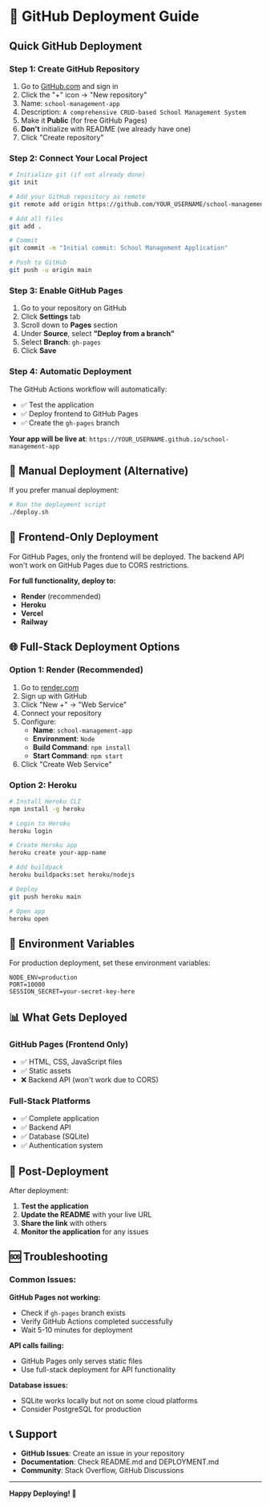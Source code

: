 # 🚀 GitHub Deployment Guide

## Quick GitHub Deployment

### Step 1: Create GitHub Repository

1. Go to [GitHub.com](https://github.com) and sign in
2. Click the "+" icon → "New repository"
3. Name: `school-management-app`
4. Description: `A comprehensive CRUD-based School Management System`
5. Make it **Public** (for free GitHub Pages)
6. **Don't** initialize with README (we already have one)
7. Click "Create repository"

### Step 2: Connect Your Local Project

```bash
# Initialize git (if not already done)
git init

# Add your GitHub repository as remote
git remote add origin https://github.com/YOUR_USERNAME/school-management-app.git

# Add all files
git add .

# Commit
git commit -m "Initial commit: School Management Application"

# Push to GitHub
git push -u origin main
```

### Step 3: Enable GitHub Pages

1. Go to your repository on GitHub
2. Click **Settings** tab
3. Scroll down to **Pages** section
4. Under **Source**, select **"Deploy from a branch"**
5. Select **Branch**: `gh-pages`
6. Click **Save**

### Step 4: Automatic Deployment

The GitHub Actions workflow will automatically:

- ✅ Test the application
- ✅ Deploy frontend to GitHub Pages
- ✅ Create the `gh-pages` branch

**Your app will be live at**: `https://YOUR_USERNAME.github.io/school-management-app`

## 🔧 Manual Deployment (Alternative)

If you prefer manual deployment:

```bash
# Run the deployment script
./deploy.sh
```

## 📱 Frontend-Only Deployment

For GitHub Pages, only the frontend will be deployed. The backend API won't work on GitHub Pages due to CORS restrictions.

**For full functionality, deploy to:**

- **Render** (recommended)
- **Heroku**
- **Vercel**
- **Railway**

## 🌐 Full-Stack Deployment Options

### Option 1: Render (Recommended)

1. Go to [render.com](https://render.com)
2. Sign up with GitHub
3. Click "New +" → "Web Service"
4. Connect your repository
5. Configure:
   - **Name**: `school-management-app`
   - **Environment**: `Node`
   - **Build Command**: `npm install`
   - **Start Command**: `npm start`
6. Click "Create Web Service"

### Option 2: Heroku

```bash
# Install Heroku CLI
npm install -g heroku

# Login to Heroku
heroku login

# Create Heroku app
heroku create your-app-name

# Add buildpack
heroku buildpacks:set heroku/nodejs

# Deploy
git push heroku main

# Open app
heroku open
```

## 🔐 Environment Variables

For production deployment, set these environment variables:

```env
NODE_ENV=production
PORT=10000
SESSION_SECRET=your-secret-key-here
```

## 📊 What Gets Deployed

### GitHub Pages (Frontend Only)

- ✅ HTML, CSS, JavaScript files
- ✅ Static assets
- ❌ Backend API (won't work due to CORS)

### Full-Stack Platforms

- ✅ Complete application
- ✅ Backend API
- ✅ Database (SQLite)
- ✅ Authentication system

## 🎯 Post-Deployment

After deployment:

1. **Test the application**
2. **Update the README** with your live URL
3. **Share the link** with others
4. **Monitor the application** for any issues

## 🆘 Troubleshooting

### Common Issues:

**GitHub Pages not working:**

- Check if `gh-pages` branch exists
- Verify GitHub Actions completed successfully
- Wait 5-10 minutes for deployment

**API calls failing:**

- GitHub Pages only serves static files
- Use full-stack deployment for API functionality

**Database issues:**

- SQLite works locally but not on some cloud platforms
- Consider PostgreSQL for production

## 📞 Support

- **GitHub Issues**: Create an issue in your repository
- **Documentation**: Check README.md and DEPLOYMENT.md
- **Community**: Stack Overflow, GitHub Discussions

---

**Happy Deploying! 🚀**
